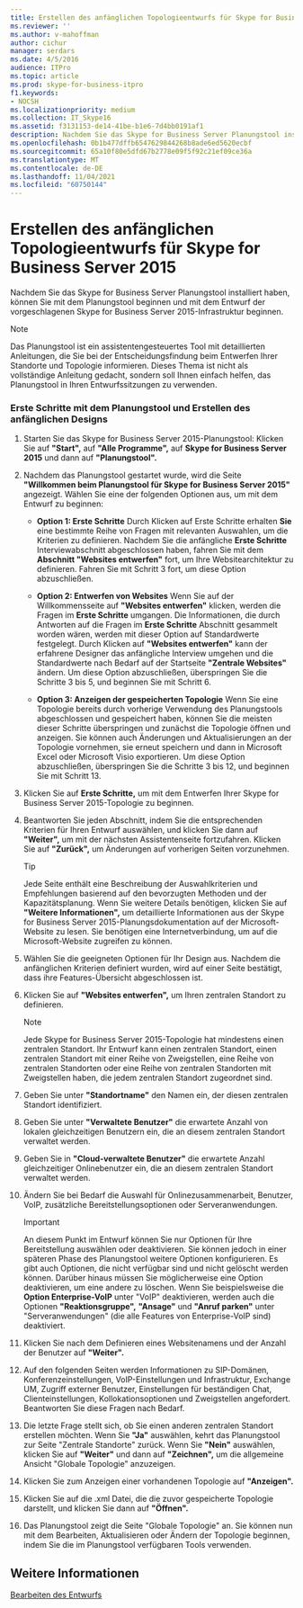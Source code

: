 ```yaml
---
title: Erstellen des anfänglichen Topologieentwurfs für Skype for Business Server 2015
ms.reviewer: ''
ms.author: v-mahoffman
author: cichur
manager: serdars
ms.date: 4/5/2016
audience: ITPro
ms.topic: article
ms.prod: skype-for-business-itpro
f1.keywords:
- NOCSH
ms.localizationpriority: medium
ms.collection: IT_Skype16
ms.assetid: f3131153-de14-41be-b1e6-7d4bb0191af1
description: Nachdem Sie das Skype for Business Server Planungstool installiert haben, können Sie mit dem Planungstool beginnen und mit dem Entwurf der vorgeschlagenen Skype for Business Server 2015-Infrastruktur beginnen.
ms.openlocfilehash: 0b1b477dffb6547629844268b8ade6ed5620ecbf
ms.sourcegitcommit: 65a10f80e5dfd67b2778e09f5f92c21ef09ce36a
ms.translationtype: MT
ms.contentlocale: de-DE
ms.lasthandoff: 11/04/2021
ms.locfileid: "60750144"
---
```

# <a name="create-the-initial-topology-design-for-skype-for-business-server-2015"></a>Erstellen des anfänglichen Topologieentwurfs für Skype for Business Server 2015

Nachdem Sie das Skype for Business Server Planungstool installiert haben, können Sie mit dem Planungstool beginnen und mit dem Entwurf der vorgeschlagenen Skype for Business Server 2015-Infrastruktur beginnen.

> [!NOTE]
>  Das Planungstool ist ein assistentengesteuertes Tool mit detaillierten Anleitungen, die Sie bei der Entscheidungsfindung beim Entwerfen Ihrer Standorte und Topologie informieren. Dieses Thema ist nicht als vollständige Anleitung gedacht, sondern soll Ihnen einfach helfen, das Planungstool in Ihren Entwurfssitzungen zu verwenden.

### <a name="to-get-started-using-the-planning-tool-and-create-the-initial-design"></a>Erste Schritte mit dem Planungstool und Erstellen des anfänglichen Designs

1. Starten Sie das Skype for Business Server 2015-Planungstool: Klicken Sie auf **"Start",** auf **"Alle Programme",** auf **Skype for Business Server 2015** und dann auf **"Planungstool".**

2. Nachdem das Planungstool gestartet wurde, wird die Seite **"Willkommen beim Planungstool für Skype for Business Server 2015"** angezeigt. Wählen Sie eine der folgenden Optionen aus, um mit dem Entwurf zu beginnen:

   - **Option 1: Erste Schritte** Durch Klicken auf Erste Schritte erhalten **Sie** eine bestimmte Reihe von Fragen mit relevanten Auswahlen, um die Kriterien zu definieren. Nachdem Sie die anfängliche **Erste Schritte** Interviewabschnitt abgeschlossen haben, fahren Sie mit dem **Abschnitt "Websites entwerfen"** fort, um Ihre Websitearchitektur zu definieren. Fahren Sie mit Schritt 3 fort, um diese Option abzuschließen.

   - **Option 2: Entwerfen von Websites** Wenn Sie auf der Willkommensseite auf **"Websites entwerfen"** klicken, werden die Fragen im **Erste Schritte** umgangen. Die Informationen, die durch Antworten auf die Fragen im **Erste Schritte** Abschnitt gesammelt worden wären, werden mit dieser Option auf Standardwerte festgelegt. Durch Klicken auf **"Websites entwerfen"** kann der erfahrene Designer das anfängliche Interview umgehen und die Standardwerte nach Bedarf auf der Startseite **"Zentrale Websites"** ändern. Um diese Option abzuschließen, überspringen Sie die Schritte 3 bis 5, und beginnen Sie mit Schritt 6.

   - **Option 3: Anzeigen der gespeicherten Topologie** Wenn Sie eine Topologie bereits durch vorherige Verwendung des Planungstools abgeschlossen und gespeichert haben, können Sie die meisten dieser Schritte überspringen und zunächst die Topologie öffnen und anzeigen. Sie können auch Änderungen und Aktualisierungen an der Topologie vornehmen, sie erneut speichern und dann in Microsoft Excel oder Microsoft Visio exportieren. Um diese Option abzuschließen, überspringen Sie die Schritte 3 bis 12, und beginnen Sie mit Schritt 13.

3. Klicken Sie auf **Erste Schritte,** um mit dem Entwerfen Ihrer Skype for Business Server 2015-Topologie zu beginnen.

4. Beantworten Sie jeden Abschnitt, indem Sie die entsprechenden Kriterien für Ihren Entwurf auswählen, und klicken Sie dann auf **"Weiter",** um mit der nächsten Assistentenseite fortzufahren. Klicken Sie auf **"Zurück",** um Änderungen auf vorherigen Seiten vorzunehmen.

    > [!TIP]
    > Jede Seite enthält eine Beschreibung der Auswahlkriterien und Empfehlungen basierend auf den bevorzugten Methoden und der Kapazitätsplanung. Wenn Sie weitere Details benötigen, klicken Sie auf **"Weitere Informationen",** um detaillierte Informationen aus der Skype for Business Server 2015-Planungsdokumentation auf der Microsoft-Website zu lesen. Sie benötigen eine Internetverbindung, um auf die Microsoft-Website zugreifen zu können.

5. Wählen Sie die geeigneten Optionen für Ihr Design aus. Nachdem die anfänglichen Kriterien definiert wurden, wird auf einer Seite bestätigt, dass ihre Features-Übersicht abgeschlossen ist.

6. Klicken Sie auf **"Websites entwerfen",** um Ihren zentralen Standort zu definieren.

    > [!NOTE]
    > Jede Skype for Business Server 2015-Topologie hat mindestens einen zentralen Standort. Ihr Entwurf kann einen zentralen Standort, einen zentralen Standort mit einer Reihe von Zweigstellen, eine Reihe von zentralen Standorten oder eine Reihe von zentralen Standorten mit Zweigstellen haben, die jedem zentralen Standort zugeordnet sind.

7. Geben Sie unter **"Standortname"** den Namen ein, der diesen zentralen Standort identifiziert.

8. Geben Sie unter **"Verwaltete Benutzer"** die erwartete Anzahl von lokalen gleichzeitigen Benutzern ein, die an diesem zentralen Standort verwaltet werden.

9. Geben Sie in **"Cloud-verwaltete Benutzer"** die erwartete Anzahl gleichzeitiger Onlinebenutzer ein, die an diesem zentralen Standort verwaltet werden.

10. Ändern Sie bei Bedarf die Auswahl für Onlinezusammenarbeit, Benutzer, VoIP, zusätzliche Bereitstellungsoptionen oder Serveranwendungen.

    > [!IMPORTANT]
    > An diesem Punkt im Entwurf können Sie nur Optionen für Ihre Bereitstellung auswählen oder deaktivieren. Sie können jedoch in einer späteren Phase des Planungstool weitere Optionen konfigurieren. Es gibt auch Optionen, die nicht verfügbar sind und nicht gelöscht werden können. Darüber hinaus müssen Sie möglicherweise eine Option deaktivieren, um eine andere zu löschen. Wenn Sie beispielsweise die **Option Enterprise-VoIP** unter "VoIP" deaktivieren, werden auch die Optionen **"Reaktionsgruppe",** **"Ansage"** und **"Anruf parken"** unter "Serveranwendungen" (die alle Features von Enterprise-VoIP sind) deaktiviert.

11. Klicken Sie nach dem Definieren eines Websitenamens und der Anzahl der Benutzer auf **"Weiter".**

12. Auf den folgenden Seiten werden Informationen zu SIP-Domänen, Konferenzeinstellungen, VoIP-Einstellungen und Infrastruktur, Exchange UM, Zugriff externer Benutzer, Einstellungen für beständigen Chat, Clienteinstellungen, Kollokationsoptionen und Zweigstellen angefordert. Beantworten Sie diese Fragen nach Bedarf.

13. Die letzte Frage stellt sich, ob Sie einen anderen zentralen Standort erstellen möchten. Wenn Sie **"Ja"** auswählen, kehrt das Planungstool zur Seite "Zentrale Standorte" zurück. Wenn Sie **"Nein"** auswählen, klicken Sie auf **"Weiter"** und dann auf **"Zeichnen",** um die allgemeine Ansicht "Globale Topologie" anzuzeigen.

14. Klicken Sie zum Anzeigen einer vorhandenen Topologie auf **"Anzeigen".**

15. Klicken Sie auf die .xml Datei, die die zuvor gespeicherte Topologie darstellt, und klicken Sie dann auf **"Öffnen".**

16. Das Planungstool zeigt die Seite "Globale Topologie" an. Sie können nun mit dem Bearbeiten, Aktualisieren oder Ändern der Topologie beginnen, indem Sie die im Planungstool verfügbaren Tools verwenden.

## <a name="see-also"></a>Weitere Informationen

[Bearbeiten des Entwurfs](/previous-versions/office/lync-server-2013/lync-server-2013-editing-the-design)